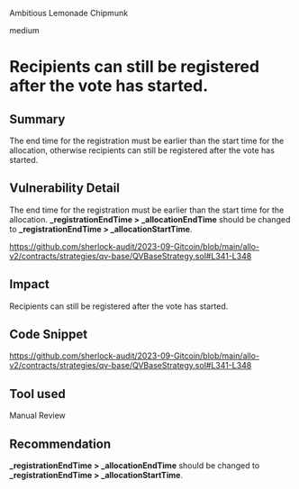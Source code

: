 Ambitious Lemonade Chipmunk

medium

# Recipients can still be registered after the vote has started.
## Summary
The end time for the registration must be earlier than the start time for the allocation, otherwise recipients can still be registered after the vote has started.

## Vulnerability Detail
The end time for the registration must be earlier than the start time for the allocation.
**_registrationEndTime > _allocationEndTime** should be changed to **_registrationEndTime > _allocationStartTime**.

https://github.com/sherlock-audit/2023-09-Gitcoin/blob/main/allo-v2/contracts/strategies/qv-base/QVBaseStrategy.sol#L341-L348

## Impact
Recipients can still be registered after the vote has started.

## Code Snippet
https://github.com/sherlock-audit/2023-09-Gitcoin/blob/main/allo-v2/contracts/strategies/qv-base/QVBaseStrategy.sol#L341-L348

## Tool used

Manual Review

## Recommendation
**_registrationEndTime > _allocationEndTime** should be changed to **_registrationEndTime > _allocationStartTime**.
